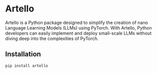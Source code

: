 # Artello

Artello is a Python package designed to simplify the creation of nano Language Learning Models (LLMs) using PyTorch. With Artello, Python developers can easily implement and deploy small-scale LLMs without diving deep into the complexities of PyTorch.

## Installation

```bash
pip install artello
